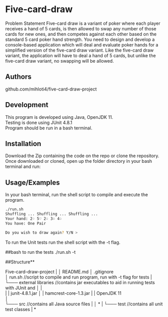 # Five-card-draw
  Problem Statement
    Five-card draw is a variant of poker where each player receives a hand of 5 cards, is then
    allowed to swap any number of those cards for new ones, and then competes against each
    other based on the standard 5 card poker hand strength. You need to design and develop
    a console-based application which will deal and evaluate poker hands for a simplified
    version of the five-card draw variant. Like the five-card draw variant, the application will
    have to deal a hand of 5 cards, but unlike the five-card draw variant, no swapping will be
    allowed. 

## Authors

github.com/mihloti4/five-card-draw-project

## Development

This program is developed using Java, OpenJDK 11. <br />
Testing is done using JUnit 4.8.1 <br />
Program should be run in a bash terminal.

## Installation
 Download the Zip containing the code on the repo or clone the repository. <br />
 Once downloaded or cloned, open up the folder directory in your bash terminal and run:


## Usage/Examples
In your bash terminal, run the shell script to compile and execute the program.

```bash
./run.sh
Shuffling ... Shuffling ... Shuffling ...
Your hand: 2♢ 5♡ 2♤ 3♧ 4♤ 
You have: One Pair

Do you wish to draw again? Y/N >
```

To run the Unit tests run the shell script with the -t flag.

##bash to run the tests
./run.sh -t


##Structure**

Five-card-draw-project
|
│   README.md
│   .gitignore     
│   run.sh                      //script to compile and run program, run with -t flag for tests
|
└─── external libraries        //contains jar executables to aid in running tests with JUnit and 
│   |      
|   |   junit-4.8.1.jar
│   |   hamcrest-core-1.3.jar
|   |   OpenJDK 11   
│   
└─── src                        //contains all Java source files
|   │   *
|
└─── test                       //contains all unit test classes
    |   *
